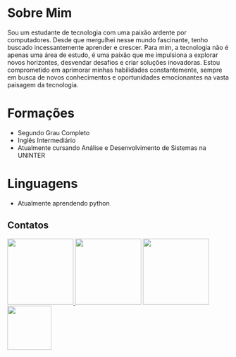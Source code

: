 <!DOCTYPE html>
<html lang="en">
<head>
    <meta charset="UTF-8">
    <meta http-equiv="X-UA-Compatible" content="IE=edge">
    <meta name="viewport" content="width=device-width, initial-scale=1.0">
    <title>Portfólio</title>
    <link rel="stylesheet" href="estilo.css"><!--comando para exportar os comandos do css -->
</head>
<body>
  <h1 class="p">Sobre Mim</h1><!--comando de titulo -->
  <p class="p">Sou um estudante de tecnologia com uma paixão ardente por computadores. Desde que mergulhei nesse mundo fascinante, tenho buscado incessantemente aprender e crescer. Para mim, a tecnologia não é apenas uma área de estudo, é uma paixão que me impulsiona a explorar novos horizontes, desvendar desafios e criar soluções inovadoras. Estou comprometido em aprimorar minhas habilidades constantemente, sempre em busca de novos conhecimentos e oportunidades emocionantes na vasta paisagem da tecnologia.</p>
 <h1>Formações</h1>
 <ul>
    <li>Segundo Grau Completo</li>
    <li>Inglês Intermediário</li>
    <li>Atualmente cursando Análise e Desenvolvimento de Sistemas na UNINTER</li>
 </ul>
 <h1>Linguagens</h1>
 <ul>
    <li>Atualmente aprendendo python</li><!--comando de listagem -->
 </ul>
 <h2 class="p">Contatos</h2>
 <tr>
    <td>
 <a href="https://www.youtube.com/channel/UCNh921UQhw03_av64GmbUvQ">
    <img src="youtube.jpeg" width="150"><!--comando para pegar imagem externa -->
</td>
<td><a href="https://www.facebook.com/petrus.gabrieldeoliveirasantos/"><img src="facebook.jpeg" width="150"></a></td>
 </a>
 <td><a href="https://github.com/PetrusGabriel/PetrusGabriel"><img src="github.jpeg" width="150"></a></td>
 <td><a href="https://criarmeulink.com.br/u/1698018758"><img src="gmail.jpeg" width="100"></a></td>
 </tr>
</body>
</html>
